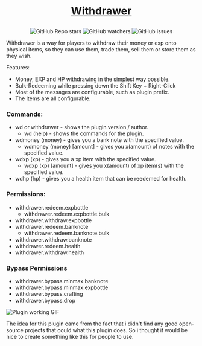 # <p align="center">[Withdrawer](https://www.spigotmc.org/resources/withdrawer.103986/)</p>

<div align="center">

![GitHub Repo stars](https://img.shields.io/github/stars/imlukas/Withdrawer?style=for-the-badge) 
![GitHub watchers](https://img.shields.io/github/watchers/imlukas/Withdrawer?style=for-the-badge) 
![GitHub issues](https://img.shields.io/github/issues/imlukas/Withdrawer?style=for-the-badge)

</div>
Withdrawer is a way for players to withdraw their money or exp onto physical items, so they can use them, trade them, sell them or store them as they wish.

Features:
  - Money, EXP and HP withdrawing in the simplest way possible.
  - Bulk-Redeeming while pressing down the Shift Key + Right-Click
  - Most of the messages are configurable, such as plugin prefix.
  - The items are all configurable.

### Commands:
 - wd or withdrawer - shows the plugin version / author.
   - wd (help) - shows the commands for the plugin.
 - wdmoney (money) - gives you a bank note with the specified value.
   - wdmoney (money) [amount] - gives you x(amount) of notes with the specified value.
 - wdxp (xp) - gives you a xp item with the specified value.
   - wdxp (xp) [amount] - gives you x(amount) of xp item(s) with the specified value.
 - wdhp (hp) - gives you a health item that can be reedemed for health.
 

### Permissions:
  - withdrawer.redeem.expbottle
    - withdrawer.redeem.expbottle.bulk 
  - withdrawer.withdraw.expbottle
  - withdrawer.redeem.banknote
    - withdrawer.redeem.banknote.bulk
  - withdrawer.withdraw.banknote
  - withdrawer.redeem.health
  - withdrawer.withdraw.health
### Bypass Permissions
  - withdrawer.bypass.minmax.banknote
  - withdrawer.bypass.minmax.expbottle	
  - withdrawer.bypass.crafting
  - withdrawer.bypass.drop

![Plugin working GIF](https://media.giphy.com/media/CVflLRSCW1KGa2UjEi/giphy.gif)

The idea for this plugin came from the fact that i didn't find any good open-source projects that could what this plugin does.
So i thought it would be nice to create something like this for people to use.
